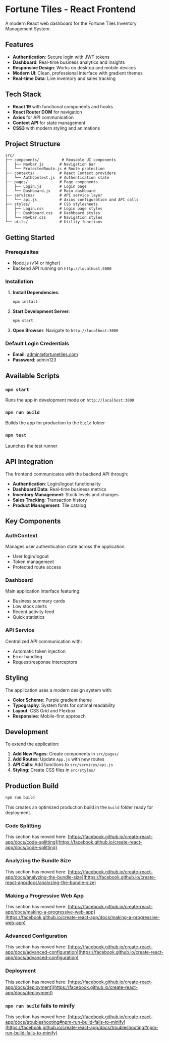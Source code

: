 # Fortune Tiles - React Frontend

A modern React web dashboard for the Fortune Tiles Inventory Management System.

## Features

- **Authentication**: Secure login with JWT tokens
- **Dashboard**: Real-time business analytics and insights
- **Responsive Design**: Works on desktop and mobile devices
- **Modern UI**: Clean, professional interface with gradient themes
- **Real-time Data**: Live inventory and sales tracking

## Tech Stack

- **React 19** with functional components and hooks
- **React Router DOM** for navigation
- **Axios** for API communication
- **Context API** for state management
- **CSS3** with modern styling and animations

## Project Structure

```
src/
├── components/          # Reusable UI components
│   ├── Navbar.js       # Navigation bar
│   └── ProtectedRoute.js # Route protection
├── contexts/           # React Context providers
│   └── AuthContext.js  # Authentication state
├── pages/              # Page components
│   ├── Login.js        # Login page
│   └── Dashboard.js    # Main dashboard
├── services/           # API service layer
│   └── api.js          # Axios configuration and API calls
├── styles/             # CSS stylesheets
│   ├── Login.css       # Login page styles
│   ├── Dashboard.css   # Dashboard styles
│   └── Navbar.css      # Navigation styles
└── utils/              # Utility functions
```

## Getting Started

### Prerequisites
- Node.js (v14 or higher)
- Backend API running on `http://localhost:5000`

### Installation

1. **Install Dependencies**:
   ```bash
   npm install
   ```

2. **Start Development Server**:
   ```bash
   npm start
   ```

3. **Open Browser**:
   Navigate to `http://localhost:3000`

### Default Login Credentials
- **Email**: admin@fortunetiles.com
- **Password**: admin123

## Available Scripts

### `npm start`
Runs the app in development mode on `http://localhost:3000`

### `npm run build`
Builds the app for production to the `build` folder

### `npm test`
Launches the test runner

## API Integration

The frontend communicates with the backend API through:

- **Authentication**: Login/logout functionality
- **Dashboard Data**: Real-time business metrics
- **Inventory Management**: Stock levels and changes
- **Sales Tracking**: Transaction history
- **Product Management**: Tile catalog

## Key Components

### AuthContext
Manages user authentication state across the application:
- User login/logout
- Token management
- Protected route access

### Dashboard
Main application interface featuring:
- Business summary cards
- Low stock alerts
- Recent activity feed
- Quick statistics

### API Service
Centralized API communication with:
- Automatic token injection
- Error handling
- Request/response interceptors

## Styling

The application uses a modern design system with:
- **Color Scheme**: Purple gradient theme
- **Typography**: System fonts for optimal readability
- **Layout**: CSS Grid and Flexbox
- **Responsive**: Mobile-first approach

## Development

To extend the application:

1. **Add New Pages**: Create components in `src/pages/`
2. **Add Routes**: Update `App.js` with new routes
3. **API Calls**: Add functions to `src/services/api.js`
4. **Styling**: Create CSS files in `src/styles/`

## Production Build

```bash
npm run build
```

This creates an optimized production build in the `build` folder ready for deployment.

### Code Splitting

This section has moved here: [https://facebook.github.io/create-react-app/docs/code-splitting](https://facebook.github.io/create-react-app/docs/code-splitting)

### Analyzing the Bundle Size

This section has moved here: [https://facebook.github.io/create-react-app/docs/analyzing-the-bundle-size](https://facebook.github.io/create-react-app/docs/analyzing-the-bundle-size)

### Making a Progressive Web App

This section has moved here: [https://facebook.github.io/create-react-app/docs/making-a-progressive-web-app](https://facebook.github.io/create-react-app/docs/making-a-progressive-web-app)

### Advanced Configuration

This section has moved here: [https://facebook.github.io/create-react-app/docs/advanced-configuration](https://facebook.github.io/create-react-app/docs/advanced-configuration)

### Deployment

This section has moved here: [https://facebook.github.io/create-react-app/docs/deployment](https://facebook.github.io/create-react-app/docs/deployment)

### `npm run build` fails to minify

This section has moved here: [https://facebook.github.io/create-react-app/docs/troubleshooting#npm-run-build-fails-to-minify](https://facebook.github.io/create-react-app/docs/troubleshooting#npm-run-build-fails-to-minify)
